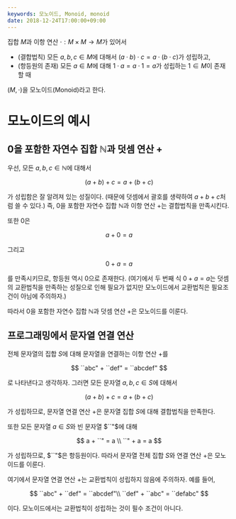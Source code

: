 ```yaml
---
keywords: 모노이드, Monoid, monoid
date: 2018-12-24T17:00:00+09:00
---
```


집합 $M$과 이항 연산 $\cdot : M \times M \rightarrow M$가 있어서

- (결합법칙) 모든 $a, b, c \in M$에 대해서 $(a \cdot b) \cdot c = a \cdot (b \cdot c)$가 성립하고,
- (항등원의 존재) 모든 $a \in M$에 대해 $1 \cdot a = a \cdot 1 = a$가 성립하는 $1 \in M$이 존재할 때

$(M, \cdot)$을 모노이드(Monoid)라고 한다.

# 모노이드의 예시

## 0을 포함한 자연수 집합 $\mathbb N$과 덧셈 연산 $+$

우선, 모든 $a, b, c \in \mathbb N$에 대해서

$$
(a + b) + c = a + (b + c)
$$

가 성립함은 잘 알려져 있는 성질이다. (때문에 덧셈에서 괄호를 생략하여 $a + b + c$처럼 쓸 수 있다.) 즉, 0을 포함한 자연수 집합 $\mathbb N$과 이항 연산 $+$는 결합법칙을 만족시킨다.

또한 $0$은

$$
a + 0 = a
$$

그리고

$$
0 + a = a
$$

를 만족시키므로, 항등원 역시 $0$으로 존재한다. (여기에서 두 번째 식 $0 + a = a$는 덧셈의 교환법칙을 만족하는 성질으로 인해 필요가 없지만 모노이드에서 교환법칙은 필요조건이 아님에 주의하자.)

따라서 0을 포함한 자연수 집합 $\mathbb N$과 덧셈 연산 $+$은 모노이드를 이룬다.

## 프로그래밍에서 문자열 연결 연산

전체 문자열의 집합 $S$에 대해 문자열을 연결하는 이항 연산 $+$를

$$
``abc" + ``def" = ``abcdef"
$$

로 나타낸다고 생각하자. 그러면 모든 문자열 $a, b, c \in S$에 대해서

$$
(a + b) + c = a + (b + c)
$$

가 성립하므로, 문자열 연결 연산 $+$은 문자열 집합 $S$에 대해 결합법칙을 만족한다.

또한 모든 문자열 $a \in S$와 빈 문자열 $``"$에 대해

$$
a + ``" = a \\
``" + a = a
$$

가 성립하므로, $``"$은 항등원이다. 따라서 문자열 전체 집합 $S$와 연결 연산 $+$은 모노이드를 이룬다.

여기에서 문자열 연결 연산 $+$는 교환법칙이 성립하지 않음에 주의하자. 예를 들어,

$$
``abc" + ``def" = ``abcdef"\\
``def" + ``abc" = ``defabc"
$$

이다. 모노이드에서는 교환법칙이 성립하는 것이 필수 조건이 아니다.
